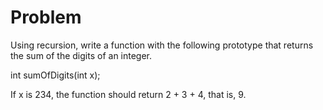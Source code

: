 # Problem

Using recursion, write a function with the following prototype that returns the sum of the digits of an integer.

int sumOfDigits(int x);

If x is 234, the function should return 2 + 3 + 4, that is, 9.